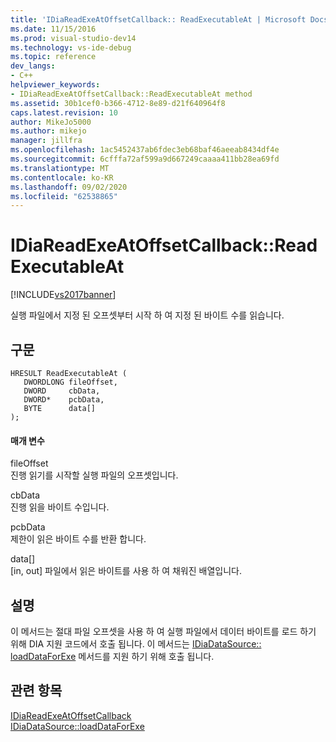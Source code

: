 ```yaml
---
title: 'IDiaReadExeAtOffsetCallback:: ReadExecutableAt | Microsoft Docs'
ms.date: 11/15/2016
ms.prod: visual-studio-dev14
ms.technology: vs-ide-debug
ms.topic: reference
dev_langs:
- C++
helpviewer_keywords:
- IDiaReadExeAtOffsetCallback::ReadExecutableAt method
ms.assetid: 30b1cef0-b366-4712-8e89-d21f640964f8
caps.latest.revision: 10
author: MikeJo5000
ms.author: mikejo
manager: jillfra
ms.openlocfilehash: 1ac5452437ab6fdec3eb68baf46aeeab8434df4e
ms.sourcegitcommit: 6cfffa72af599a9d667249caaaa411bb28ea69fd
ms.translationtype: MT
ms.contentlocale: ko-KR
ms.lasthandoff: 09/02/2020
ms.locfileid: "62538865"
---
```

# <a name="idiareadexeatoffsetcallbackreadexecutableat"></a>IDiaReadExeAtOffsetCallback::ReadExecutableAt
[!INCLUDE[vs2017banner](../../includes/vs2017banner.md)]

실행 파일에서 지정 된 오프셋부터 시작 하 여 지정 된 바이트 수를 읽습니다.  
  
## <a name="syntax"></a>구문  
  
```cpp#  
HRESULT ReadExecutableAt (   
   DWORDLONG fileOffset,  
   DWORD     cbData,  
   DWORD*    pcbData,  
   BYTE      data[]  
);  
```  
  
#### <a name="parameters"></a>매개 변수  
 fileOffset  
 진행 읽기를 시작할 실행 파일의 오프셋입니다.  
  
 cbData  
 진행 읽을 바이트 수입니다.  
  
 pcbData  
 제한이 읽은 바이트 수를 반환 합니다.  
  
 data[]  
 [in, out] 파일에서 읽은 바이트를 사용 하 여 채워진 배열입니다.  
  
## <a name="remarks"></a>설명  
 이 메서드는 절대 파일 오프셋을 사용 하 여 실행 파일에서 데이터 바이트를 로드 하기 위해 DIA 지원 코드에서 호출 됩니다. 이 메서드는 [IDiaDataSource:: loadDataForExe](../../debugger/debug-interface-access/idiadatasource-loaddataforexe.md) 메서드를 지원 하기 위해 호출 됩니다.  
  
## <a name="see-also"></a>관련 항목  
 [IDiaReadExeAtOffsetCallback](../../debugger/debug-interface-access/idiareadexeatoffsetcallback.md)   
 [IDiaDataSource::loadDataForExe](../../debugger/debug-interface-access/idiadatasource-loaddataforexe.md)
